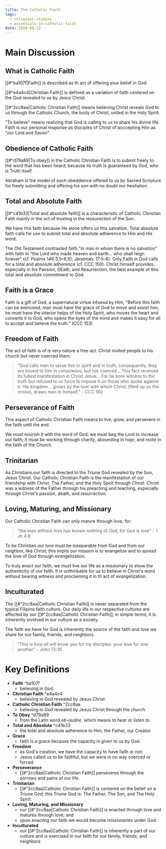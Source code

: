 ```yaml
---
title: The Catholic Faith
tags:
  - religious-studies
  - essentials-in-catholic-faith
date: 2024-08-12
---
```

# Main Discussion
## What is Catholic Faith
[[#^ba107f|Faith]] is described as th act of offering your belief in God.

[[#^e4a4c4|Christian Faith]] is defined as a variation of faith centered on the God revealed to us by Jesus Christ.

[[#^2cc8aa|Catholic Christian Faith]] means believing Christ reveals God to us through the Catholic Church, the body of Christ, united in the Holy Spirit.

"To believe" means realizing that God is calling to us to share his divine life. Faith is our personal response as disciples of Christ of acccepting Him as "our Lord and Savior".
## Obedience of Catholic Faith
[[#^d79a89|To obey]] in the Catholic Christian Faith is to submit freely to the word that has been heard, because its truth is guaranteed by God, who is Truth itself.
 
Abraham is the model of such obeddience offered to us by Sacred Scripture for freely submitting and offering his son with no doubt nor hesitation.
## Total and Absolute Faith
[[#^c41b33|Total and absolute faith]] is a characteristic of Catholic Christian Faith mainly in the act of trusting in the ressurection of the Son.

We have this faith because He alone offers us this salvation. Total absolute faith calls for use to submit total and absolute adherence to Him and His word.

The Old Testament contrasted faith "in man in whom there is no salvation" with faith in "the Lord who made heaven and earth... who shall reign forever" (cf. Psalms 146:3,5–6,10; Jeremiah: 17:5–8). Only Faith in God calls for a total and absolute adherence (cf. CCC 150). Christ himself provides, especially in his Passion, DEath, and Resurrection, the best example of this total and absolute commitment to God.
## Faith is a Grace
Faith is a gift of God, a supernatural virtue infuesd by Him, "Before this faith can be exercised, man must have the grace of God to move and assist him; he must have the interior helps of the Holy Spirit, who moves the heart and converts it to God, who opens the eyes of the mind and makes it easy for all to accept and believe the truth." (CCC 153)
## Freedom of Faith
The act of faith is of is very nature a free act. Christ invited people to his church but never coerced them.

>"God calls men to serve him in spirit and in truth, consequently, they are bound to him in conscience, but not coerced... This fact received its fullest manifestation in Christ Jesus... For he bore witness to the truth but refused to us force to impose it on those who spoke against it. His kingdom... grows by the love with which Christ, lifted up on the crooss, draws men to himself." - CCC 160 
## Perseverance of Faith
This aspect of Catholic Christian Faith means to live, grow, and persevere in the faith until the end.

We must nourish it with the word of God; we must beg the Lord to increase our faith; it must  be working through charity, abounding in hopr, and roote in the faith of the Church.
## Trinitarian
As Christians our faith is directed to the Triune God revealed by the Son, Jesus Christ. Our Catholic Christian Faith is the manifestation of our friendship with Christ, The Father, and the Holy Spirit through Christ. Christ was a witness of the Father through his preaching and teaching, especially through Christ's passion, death, and resurrection.
## Loving, Maturing, and Missionary
Our Catholic Christian Faith can only mature through love, for:

>"the man without love has known nothing of God, for God is love" - 1 Jn 4:8

To be Christian our love must be inseparable from God and from our neighbor, like Christ; this implis our mission is to evangelize and to spread the love of God through evangelization.

To truly enact our faith, we must live our life as a missionary to show the authenticity of our faith. It is unthinkable for us to believe in Christ's word without bearing witness and proclaiming it in th act of evangelization.
## Inculturated
The [[#^2cc8aa|Catholic Christian Faith]] is never separated from the typical Filipino faith culture. Our daily life in our respective cultures are affected by our [[#^2cc8aa|Catholic Christian Faith]]; in simple terms, it is inherently involved in our culture as a society. 

The faith we have for God is inherently the source of the faith and love we share for our family, friends, and neighbors.

>"This is how all will know you for my disciples: your love for one another" - John 13:35
# Key Definitions
- **Faith** ^ba107f
	- believing in God.
- **Christian Faith** ^e4a4c4
	- believing in God revealed by Jesus Christ.
- **Catholic Christian Faith** ^2cc8aa
	- believing in God revealed by Jesus Christ through the church.
- **To Obey** ^d79a89
	- from the Latin word *ob-audire*, which means *to hear or listen to*.
- **Total and Absolute** ^c41b33
	- the total and absolute adherence to Him, the Father, our Creator.
- **Grace**
	- faith is a grace because the capacity is given to us by God.
- **Freedom**
	- as God's creation, we have the capacity to have faith or not; 
	- Jesus called us to be faithful, but we were in no way coerced or forced.
- **Perseverance**
	- [[#^2cc8aa|Catholic Christian Faith]] perseveres through the sorrows and pains of our life.
- **Trinitarian**
	- [[#^2cc8aa|Catholic Christian Faith]] is centered on the belief on a Triune God; this Triune God is: The Father, The Son, and The Holy Spirit.
- **Loving, Maturing, and Missionary**
	- our [[#^2cc8aa|Catholic Christian Faith]] is enacted through love and matures through love; and
	- upon enacting our faith we would become missionaries under God.
- **Inculturated**
	- our [[#^2cc8aa|Catholic Christian Faith]] is inherently a part of our culture and is exercised in our faith for our family, friends, and neighbors